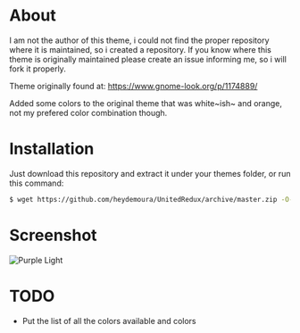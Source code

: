 # About
I am not the author of this theme, i could not find the proper repository where it is maintained, so i created a repository. If you know where this theme is originally maintained please create an issue informing me, so i will fork it properly.

Theme originally found at: https://www.gnome-look.org/p/1174889/

Added some colors to the original theme that was white~ish~ and orange, not my prefered color combination though.

# Installation
Just download this repository and extract it under your themes folder, or run this command:
```sh
$ wget https://github.com/heydemoura/UnitedRedux/archive/master.zip -O- |unzip - $HOME/.local/share/themes/
```

# Screenshot

![Purple Light](https://github.com/heydemoura/UbuntuRedux/raw/master/screenshot.png "Screenshot: Purple Light")

# TODO
- Put the list of all the colors available and colors
